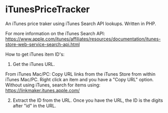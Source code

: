 # iTunesPriceTracker

An iTunes price traker using iTunes Search API lookups. Written in PHP.

For more information on the iTunes Search API:
https://www.apple.com/itunes/affiliates/resources/documentation/itunes-store-web-service-search-api.html

How to get iTunes item ID's:

1. Get the iTunes URL.

From iTunes Mac/PC: Copy URL links from the iTunes Store from within iTunes Mac/PC. Right click an item and you have a "Copy URL" option.
Without using iTunes, search for items using: https://linkmaker.itunes.apple.com/

2. Extract the ID from the URL.
Once you have the URL, the ID is the digits after "id" in the URL.
